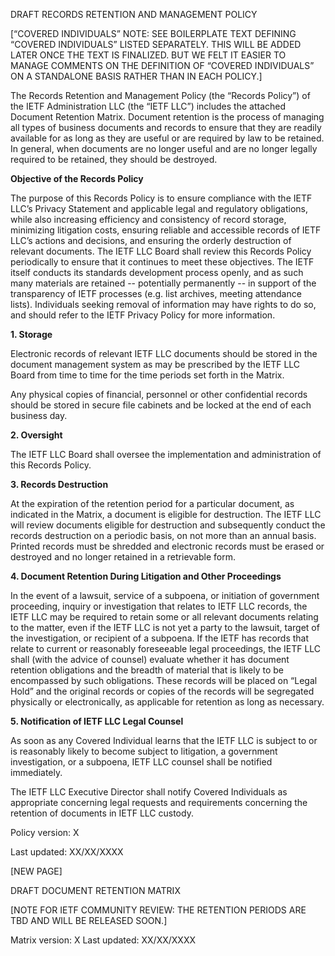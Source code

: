 DRAFT RECORDS RETENTION AND MANAGEMENT POLICY
 
[“COVERED INDIVIDUALS” NOTE: SEE BOILERPLATE TEXT DEFINING “COVERED INDIVIDUALS” LISTED SEPARATELY. THIS WILL BE ADDED LATER ONCE THE TEXT IS FINALIZED. BUT WE FELT IT EASIER TO MANAGE COMMENTS ON THE DEFINITION OF “COVERED INDIVIDUALS” ON A STANDALONE BASIS RATHER THAN IN EACH POLICY.] 
 
The Records Retention and Management Policy (the “Records Policy”) of the IETF Administration LLC (the “IETF LLC”) includes the attached Document Retention Matrix. Document retention is the process of managing all types of business documents and records to ensure that they are readily available for as long as they are useful or are required by law to be retained. In general, when documents are no longer useful and are no longer legally required to be retained, they should be destroyed.
 
**Objective of the Records Policy**

The purpose of this Records Policy is to ensure compliance with the IETF LLC’s Privacy Statement and applicable legal and regulatory obligations, while also increasing efficiency and consistency of record storage, minimizing litigation costs, ensuring reliable and accessible records of IETF LLC’s actions and decisions, and ensuring the orderly destruction of relevant documents. The IETF LLC Board shall review this Records Policy periodically to ensure that it continues to meet these objectives. The IETF itself conducts its standards development process openly, and as such many materials are retained -- potentially permanently -- in support of the transparency of IETF processes (e.g. list archives, meeting attendance lists). Individuals seeking removal of information may have rights to do so, and should refer to the IETF Privacy Policy for more information.
 
**1. 	Storage**

Electronic records of relevant IETF LLC documents should be stored in the document management system as may be prescribed by the IETF LLC Board from time to time for the time periods set forth in the Matrix.  
 
Any physical copies of financial, personnel or other confidential records should be stored in secure file cabinets and be locked at the end of each business day.
 
**2. 	Oversight**

The IETF LLC Board shall oversee the implementation and administration of this Records Policy.
 
**3. 	Records Destruction**

At the expiration of the retention period for a particular document, as indicated in the Matrix, a document is eligible for destruction.  The IETF LLC will review documents eligible for destruction and subsequently conduct the records destruction on a periodic basis, on not more than an annual basis. Printed records must be shredded and electronic records must be erased or destroyed and no longer retained in a retrievable form. 
 
**4. 	Document Retention During Litigation and Other Proceedings**

In the event of a lawsuit, service of a subpoena, or initiation of government proceeding, inquiry or investigation that relates to IETF LLC records, the IETF LLC may be required to retain some or all relevant documents relating to the matter, even if the IETF LLC is not yet a party to the lawsuit, target of the investigation, or recipient of a subpoena. If the IETF has records that relate to current or reasonably foreseeable legal proceedings, the IETF LLC shall (with the advice of counsel) evaluate whether it has document retention obligations and the breadth of material that is likely to be encompassed by such obligations. These records will be placed on “Legal Hold” and the original records or copies of the records will be segregated physically or electronically, as applicable for retention as long as necessary. 
 
**5. Notification of IETF LLC Legal Counsel**

As soon as any Covered Individual learns that the IETF LLC is subject to or is reasonably likely to become subject to litigation, a government investigation, or a subpoena, IETF LLC counsel shall be notified immediately.
 
The IETF LLC Executive Director shall notify Covered Individuals as appropriate concerning legal requests and requirements concerning the retention of documents in IETF LLC custody.  


Policy version: X

Last updated: XX/XX/XXXX
 
[NEW PAGE]
 
DRAFT DOCUMENT RETENTION MATRIX
 
[NOTE FOR IETF COMMUNITY REVIEW: THE RETENTION PERIODS ARE TBD AND WILL BE RELEASED SOON.]
 
Matrix version: X
Last updated: XX/XX/XXXX
